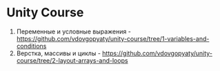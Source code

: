 # Unity Course

1. Переменные и условные выражения - https://github.com/vdovgopyaty/unity-course/tree/1-variables-and-conditions
2. Верстка, массивы и циклы - https://github.com/vdovgopyaty/unity-course/tree/2-layout-arrays-and-loops
